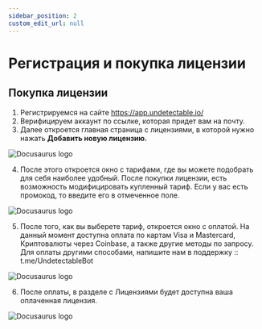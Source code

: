 ```yaml
---
sidebar_position: 2
custom_edit_url: null
---
```


# Регистрация  и покупка лицензии

## Покупка лицензии

1. Регистрируемся на сайте https://app.undetectable.io/ 
2. Верифицируем аккаунт по ссылке, которая придет вам на почту.
3. Далее откроется главная страница с лицензиями, в которой нужно нажать **Добавить новую лицензию.**

![Docusaurus logo](/img/rus/getting-started/registering-and-license-purchase-1.png)

4. После этого откроется окно с тарифами, где вы можете подобрать для себя наиболее удобный. После покупки лицензии, есть возможность модифицировать купленный тариф. Если у вас есть промокод, то введите его в отмеченное поле.

![Docusaurus logo](/img/rus/getting-started/registering-and-license-purchase-2.png)

5. После того, как вы выберете тариф, откроется окно с оплатой. На данный момент доступна оплата по картам Visa и Mastercard, Криптовалюты через Coinbase, а также другие методы по запросу. Для оплаты другими способами, напишите нам в поддержку :: t.me/UndetectableBot

![Docusaurus logo](/img/rus/getting-started/registering-and-license-purchase-3.png)

6. После оплаты, в разделе c Лицензиями будет доступна ваша оплаченная лицензия.

![Docusaurus logo](/img/rus/getting-started/registering-and-license-purchase-4.png)

